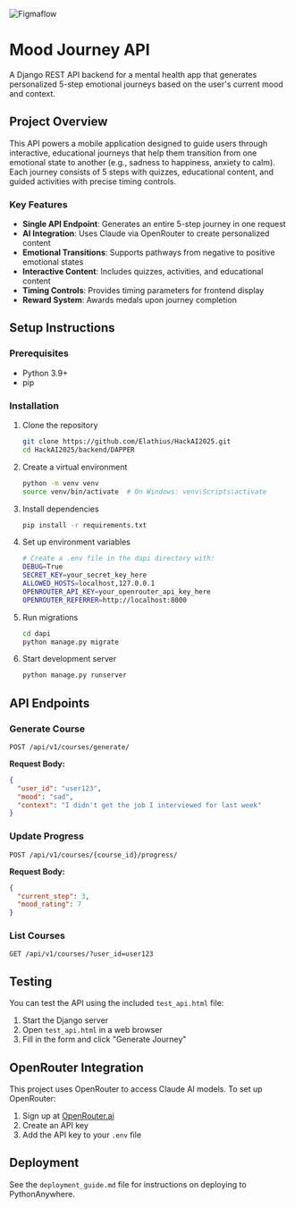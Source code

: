 
![Figmaflow](https://github.com/user-attachments/assets/a768d739-b268-47ea-9f41-b411098fa707)


# Mood Journey API

A Django REST API backend for a mental health app that generates personalized 5-step emotional journeys based on the user's current mood and context.

## Project Overview

This API powers a mobile application designed to guide users through interactive, educational journeys that help them transition from one emotional state to another (e.g., sadness to happiness, anxiety to calm). Each journey consists of 5 steps with quizzes, educational content, and guided activities with precise timing controls.

### Key Features

- **Single API Endpoint**: Generates an entire 5-step journey in one request
- **AI Integration**: Uses Claude via OpenRouter to create personalized content
- **Emotional Transitions**: Supports pathways from negative to positive emotional states
- **Interactive Content**: Includes quizzes, activities, and educational content
- **Timing Controls**: Provides timing parameters for frontend display
- **Reward System**: Awards medals upon journey completion

## Setup Instructions

### Prerequisites

- Python 3.9+
- pip

### Installation

1. Clone the repository
   ```bash
   git clone https://github.com/Elathius/HackAI2025.git
   cd HackAI2025/backend/DAPPER
   ```

2. Create a virtual environment
   ```bash
   python -m venv venv
   source venv/bin/activate  # On Windows: venv\Scripts\activate
   ```

3. Install dependencies
   ```bash
   pip install -r requirements.txt
   ```

4. Set up environment variables
   ```bash
   # Create a .env file in the dapi directory with:
   DEBUG=True
   SECRET_KEY=your_secret_key_here
   ALLOWED_HOSTS=localhost,127.0.0.1
   OPENROUTER_API_KEY=your_openrouter_api_key_here
   OPENROUTER_REFERRER=http://localhost:8000
   ```

5. Run migrations
   ```bash
   cd dapi
   python manage.py migrate
   ```

6. Start development server
   ```bash
   python manage.py runserver
   ```

## API Endpoints

### Generate Course

```
POST /api/v1/courses/generate/
```

**Request Body:**
```json
{
  "user_id": "user123",
  "mood": "sad",
  "context": "I didn't get the job I interviewed for last week"
}
```

### Update Progress

```
POST /api/v1/courses/{course_id}/progress/
```

**Request Body:**
```json
{
  "current_step": 3,
  "mood_rating": 7
}
```

### List Courses

```
GET /api/v1/courses/?user_id=user123
```

## Testing

You can test the API using the included `test_api.html` file:

1. Start the Django server
2. Open `test_api.html` in a web browser
3. Fill in the form and click "Generate Journey"

## OpenRouter Integration

This project uses OpenRouter to access Claude AI models. To set up OpenRouter:

1. Sign up at [OpenRouter.ai](https://openrouter.ai/)
2. Create an API key
3. Add the API key to your `.env` file

## Deployment

See the `deployment_guide.md` file for instructions on deploying to PythonAnywhere.
